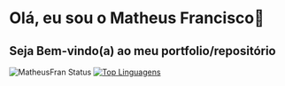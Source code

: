 # Olá, eu sou o Matheus Francisco👋
## Seja Bem-vindo(a) ao meu portfolio/repositório
![MatheusFran Status](https://github-readme-stats.vercel.app/api?username=MatheusFran&show_icons=true&theme=onedark)
[![Top Linguagens](https://github-readme-stats.vercel.app/api/top-langs/?username=MatheusFran&layout=compact&theme=onedark)](https://github.com/anuraghazra/github-readme-stats)


